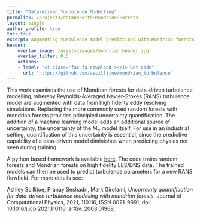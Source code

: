 ```yaml
---
title: "Data-driven Turbulence Modelling"
permalink: /projects/ddrans-with-Mondrian-Forests
layout: single
author_profile: true
toc: true
excerpt: Augmenting turbulence model predictions with Mondrian forests.  
header:
    overlay_image: /assets/images/mondrian_header.jpg
    overlay_filter: 0.5
    actions:
    - label: "<i class='fas fa-download'></i> Get code"
      url: "https://github.com/ascillitoe/mondrian_turbulence"
---
```


This work examines the use of Mondrian forests for data-driven turbulence modelling, whereby Reynolds-Averaged Navier-Stokes (RANS) turbulence model are augmented with data from high fidelity eddy resolving simulations. Replacing the more commonly used random forests with mondrian forests provides principled uncertainty quantification. The addition of a machine learning model adds an additional source of uncertainty, the uncertainty of the ML model itself. For use in an industrial setting, quantification of this uncertainty is essential, since the predictive capability of a data-driven model diminishes when predicting physics not seen during training. 

A python based framework is available [here](https://github.com/ascillitoe/mondrian_turbulence). The code trains random forests and Mondrian forests on high fidelity LES/DNS data. The trained models can then be used to predict turbulence parameters for a new RANS flowfield. For more details see:

Ashley Scillitoe, Pranay Seshadri, Mark Girolami,
*Uncertainty quantification for data-driven turbulence modelling with mondrian forests*,
Journal of Computational Physics,
2021,
110116,
ISSN 0021-9991,
doi: [10.1016/j.jcp.2021.110116](https://doi.org/10.1016/j.jcp.2021.110116). 
arXiv: [2003.01968](http://arxiv.org/abs/2003.01968).
